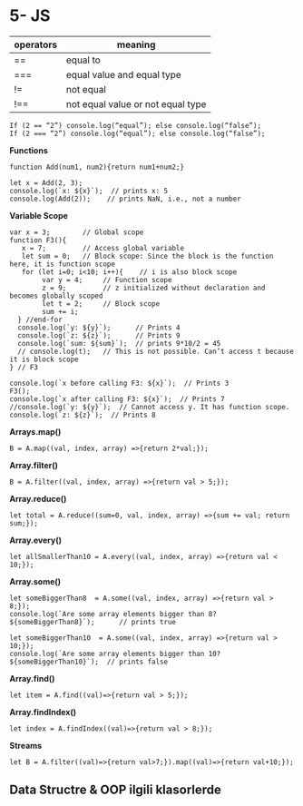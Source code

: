 # 5- JS

|operators|meaning|
|---|---|
|==|equal to|
|===|equal value and equal type|
|!=|not equal|
|!==|not equal value or not equal type|

```
If (2 == “2”) console.log(“equal”); else console.log(“false”);
If (2 === “2”) console.log(“equal”); else console.log(“false”);
```

**Functions**

```
function Add(num1, num2){return num1+num2;}

let x = Add(2, 3);
console.log(`x: ${x}`);  // prints x: 5
console.log(Add(2));    // prints NaN, i.e., not a number
```

**Variable Scope**

```
var x = 3;        // Global scope
function F3(){
   x = 7;         // Access global variable
   let sum = 0;   // Block scope: Since the block is the function here, it is function scope
   for (let i=0; i<10; i++){    // i is also block scope
        var y = 4;     // Function scope
        z = 9;         // z initialized without declaration and becomes globally scoped
        let t = 2;     // Block scope
        sum += i;
  } //end-for
  console.log(`y: ${y}`);      // Prints 4
  console.log(`z: ${z}`);      // Prints 9
  console.log(`sum: ${sum}`);  // prints 9*10/2 = 45 
  // console.log(t);   // This is not possible. Can’t access t because it is block scope
} // F3

console.log(`x before calling F3: ${x}`);  // Prints 3
F3();
console.log(`x after calling F3: ${x}`);  // Prints 7
//console.log(`y: ${y}`);  // Cannot access y. It has function scope.
console.log(`z: ${z}`);  // Prints 8
```

**Arrays.map()**

```B = A.map((val, index, array) =>{return 2*val;});```

**Array.filter()**

```B = A.filter((val, index, array) =>{return val > 5;});```

**Array.reduce()**

```let total = A.reduce((sum=0, val, index, array) =>{sum += val; return sum;});```

**Array.every()**

```let allSmallerThan10 = A.every((val, index, array) =>{return val < 10;});```

**Array.some()**

```
let someBiggerThan8  = A.some((val, index, array) =>{return val > 8;}); 
console.log(`Are some array elements bigger than 8? ${someBiggerThan8}`);      // prints true

let someBiggerThan10  = A.some((val, index, array) =>{return val > 10;}); 
console.log(`Are some array elements bigger than 10? ${someBiggerThan10}`);  // prints false
```

**Array.find()**

```let item = A.find((val)=>{return val > 5;});```

**Array.findIndex()**

```let index = A.findIndex((val)=>{return val > 8;});```

**Streams**

```let B = A.filter((val)=>{return val>7;}).map((val)=>{return val+10;});```


## Data Structre & OOP ilgili klasorlerde
